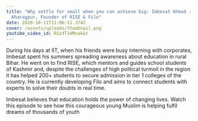 ```yaml
---
title: "Why settle for small when you can achieve big: Imbesat Ahmad - IIT
  Kharagpur, Founder of RISE & Filo"
date: 2020-10-11T11:06:11.374Z
cover: /assets/uploads/thumbnail.png
youtube_video_id: RSz4TiHMvak&t
---
```

During his days at IIT, when his friends were busy interning with corporates, Imbesat spent his summers spreading awareness about education in rural Bihar. He went on to find RISE, which mentors and guides school students of Kashmir and, despite the challenges of high political turmoil in the region it has helped 200+ students to secure admission in tier 1 colleges of the country. He is currently developing Filo and aims to connect students with experts to solve their doubts in real time.

Imbesat believes that education holds the power of changing lives. Watch this episode to see how this courageous young Muslim is helping fulfil dreams of thousands of youth